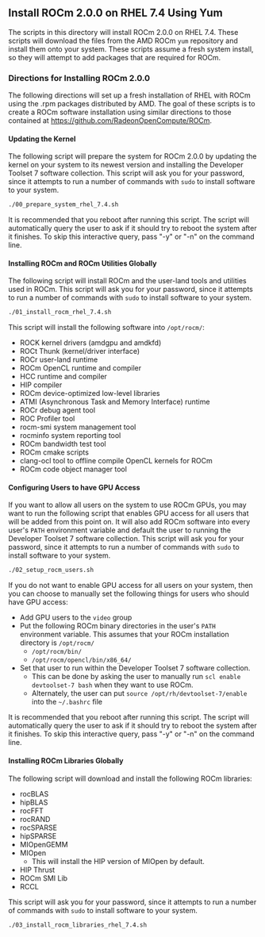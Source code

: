 ## Install ROCm 2.0.0 on RHEL 7.4 Using Yum
The scripts in this directory will install ROCm 2.0.0 on RHEL 7.4.
These scripts will download the files from the AMD ROCm `yum` repository and install them onto your system.
These scripts assume a fresh system install, so they will attempt to add packages that are required for ROCm.

### Directions for Installing ROCm 2.0.0
The following directions will set up a fresh installation of RHEL with ROCm using the .rpm packages distributed by AMD.
The goal of these scripts is to create a ROCm software installation using similar directions to those contained at <https://github.com/RadeonOpenCompute/ROCm>.

#### Updating the Kernel
The following script will prepare the system for ROCm 2.0.0 by updating the kernel on your system to its newest version and installing the Developer Toolset 7 software collection.
This script will ask you for your password, since it attempts to run a number of commands with `sudo` to install software to your system.

```bash
./00_prepare_system_rhel_7.4.sh
```

It is recommended that you reboot after running this script.
The script will automatically query the user to ask if it should try to reboot the system after it finishes.
To skip this interactive query, pass "-y" or "-n" on the command line.

#### Installing ROCm and ROCm Utilities Globally
The following script will install ROCm and the user-land tools and utilities used in ROCm.
This script will ask you for your password, since it attempts to run a number of commands with `sudo` to install software to your system.

```bash
./01_install_rocm_rhel_7.4.sh
```

This script will install the following software into `/opt/rocm/`:

- ROCK kernel drivers (amdgpu and amdkfd)
- ROCt Thunk (kernel/driver interface)
- ROCr user-land runtime
- ROCm OpenCL runtime and compiler
- HCC runtime and compiler
- HIP compiler
- ROCm device-optimized low-level libraries
- ATMI (Asynchronous Task and Memory Interface) runtime
- ROCr debug agent tool
- ROC Profiler tool
- rocm-smi system management tool
- rocminfo system reporting tool
- ROCm bandwidth test tool
- ROCm cmake scripts
- clang-ocl tool to offline compile OpenCL kernels for ROCm
- ROCm code object manager tool

#### Configuring Users to have GPU Access
If you want to allow all users on the system to use ROCm GPUs, you may want to run the following script that enables GPU access for all users that will be added from this point on.
It will also add ROCm software into every user's `PATH` environment variable and default the user to running the Developer Toolset 7 software collection.
This script will ask you for your password, since it attempts to run a number of commands with `sudo` to install software to your system.

```bash
./02_setup_rocm_users.sh
```

If you do not want to enable GPU access for all users on your system, then you can choose to manually set the following things for users who should have GPU access:

 - Add GPU users to the `video` group
 - Put the following ROCm binary directories in the user's `PATH` environment variable. This assumes that your ROCm installation directory is `/opt/rocm/`
    - `/opt/rocm/bin/`
    - `/opt/rocm/opencl/bin/x86_64/`
 - Set that user to run within the Developer Toolset 7 software collection.
    - This can be done by asking the user to manually run `scl enable devtoolset-7 bash` when they want to use ROCm.
    - Alternately, the user can put `source /opt/rh/devtoolset-7/enable` into the `~/.bashrc` file

It is recommended that you reboot after running this script.
The script will automatically query the user to ask if it should try to reboot the system after it finishes.
To skip this interactive query, pass "-y" or "-n" on the command line.

#### Installing ROCm Libraries Globally
The following script will download and install the following ROCm libraries:

 - rocBLAS
 - hipBLAS
 - rocFFT
 - rocRAND
 - rocSPARSE
 - hipSPARSE
 - MIOpenGEMM
 - MIOpen
    - This will install the HIP version of MIOpen by default.
 - HIP Thrust
 - ROCm SMI Lib
 - RCCL

This script will ask you for your password, since it attempts to run a number of commands with `sudo` to install software to your system.
```bash
./03_install_rocm_libraries_rhel_7.4.sh
```
